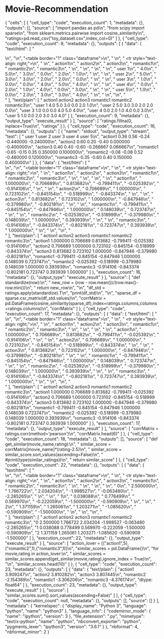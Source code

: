# Movie-Recommendation

{
 "cells": [
  {
   "cell_type": "code",
   "execution_count": 1,
   "metadata": {},
   "outputs": [],
   "source": [
    "import pandas as pd\n",
    "from scipy import sparse\n",
    "from sklearn.metrics.pairwise import cosine_similarity\n",
    "ratings=pd.read_csv(\"toy_dataset.csv\",index_col=0)"
   ]
  },
  {
   "cell_type": "code",
   "execution_count": 9,
   "metadata": {},
   "outputs": [
    {
     "data": {
      "text/html": [
       "<div>\n",
       "<style scoped>\n",
       "    .dataframe tbody tr th:only-of-type {\n",
       "        vertical-align: middle;\n",
       "    }\n",
       "\n",
       "    .dataframe tbody tr th {\n",
       "        vertical-align: top;\n",
       "    }\n",
       "\n",
       "    .dataframe thead th {\n",
       "        text-align: right;\n",
       "    }\n",
       "</style>\n",
       "<table border=\"1\" class=\"dataframe\">\n",
       "  <thead>\n",
       "    <tr style=\"text-align: right;\">\n",
       "      <th></th>\n",
       "      <th>action1</th>\n",
       "      <th>action2</th>\n",
       "      <th>action3</th>\n",
       "      <th>romantic1</th>\n",
       "      <th>romantic2</th>\n",
       "      <th>romantic3</th>\n",
       "    </tr>\n",
       "  </thead>\n",
       "  <tbody>\n",
       "    <tr>\n",
       "      <th>user 1</th>\n",
       "      <td>4.0</td>\n",
       "      <td>5.0</td>\n",
       "      <td>3.0</td>\n",
       "      <td>0.0</td>\n",
       "      <td>2.0</td>\n",
       "      <td>1.0</td>\n",
       "    </tr>\n",
       "    <tr>\n",
       "      <th>user 2</th>\n",
       "      <td>5.0</td>\n",
       "      <td>3.0</td>\n",
       "      <td>3.0</td>\n",
       "      <td>2.0</td>\n",
       "      <td>2.0</td>\n",
       "      <td>0.0</td>\n",
       "    </tr>\n",
       "    <tr>\n",
       "      <th>user 3</th>\n",
       "      <td>1.0</td>\n",
       "      <td>0.0</td>\n",
       "      <td>0.0</td>\n",
       "      <td>4.0</td>\n",
       "      <td>5.0</td>\n",
       "      <td>4.0</td>\n",
       "    </tr>\n",
       "    <tr>\n",
       "      <th>user 4</th>\n",
       "      <td>0.0</td>\n",
       "      <td>2.0</td>\n",
       "      <td>1.0</td>\n",
       "      <td>4.0</td>\n",
       "      <td>0.0</td>\n",
       "      <td>3.0</td>\n",
       "    </tr>\n",
       "    <tr>\n",
       "      <th>user 5</th>\n",
       "      <td>1.0</td>\n",
       "      <td>0.0</td>\n",
       "      <td>2.0</td>\n",
       "      <td>3.0</td>\n",
       "      <td>3.0</td>\n",
       "      <td>4.0</td>\n",
       "    </tr>\n",
       "  </tbody>\n",
       "</table>\n",
       "</div>"
      ],
      "text/plain": [
       "        action1  action2  action3  romantic1  romantic2  romantic3\n",
       "user 1      4.0      5.0      3.0        0.0        2.0        1.0\n",
       "user 2      5.0      3.0      3.0        2.0        2.0        0.0\n",
       "user 3      1.0      0.0      0.0        4.0        5.0        4.0\n",
       "user 4      0.0      2.0      1.0        4.0        0.0        3.0\n",
       "user 5      1.0      0.0      2.0        3.0        3.0        4.0"
      ]
     },
     "execution_count": 9,
     "metadata": {},
     "output_type": "execute_result"
    }
   ],
   "source": [
    "ratings.fillna(0, inplace=True)\n",
    "ratings"
   ]
  },
  {
   "cell_type": "code",
   "execution_count": 16,
   "metadata": {},
   "outputs": [
    {
     "name": "stdout",
     "output_type": "stream",
     "text": [
      "           user 1  user 2  user 3    user 4    user 5\n",
      "action1      0.36    0.56   -0.24 -0.440000 -0.240000\n",
      "action2      0.60    0.20   -0.40  0.000000 -0.400000\n",
      "action3      0.40    0.40   -0.60 -0.266667  0.066667\n",
      "romantic1   -0.65   -0.15    0.35  0.350000  0.100000\n",
      "romantic2   -0.08   -0.08    0.52 -0.480000  0.120000\n",
      "romantic3   -0.35   -0.60    0.40  0.150000  0.400000\n"
     ]
    },
    {
     "data": {
      "text/html": [
       "<div>\n",
       "<style scoped>\n",
       "    .dataframe tbody tr th:only-of-type {\n",
       "        vertical-align: middle;\n",
       "    }\n",
       "\n",
       "    .dataframe tbody tr th {\n",
       "        vertical-align: top;\n",
       "    }\n",
       "\n",
       "    .dataframe thead th {\n",
       "        text-align: right;\n",
       "    }\n",
       "</style>\n",
       "<table border=\"1\" class=\"dataframe\">\n",
       "  <thead>\n",
       "    <tr style=\"text-align: right;\">\n",
       "      <th></th>\n",
       "      <th>action1</th>\n",
       "      <th>action2</th>\n",
       "      <th>action3</th>\n",
       "      <th>romantic1</th>\n",
       "      <th>romantic2</th>\n",
       "      <th>romantic3</th>\n",
       "    </tr>\n",
       "  </thead>\n",
       "  <tbody>\n",
       "    <tr>\n",
       "      <th>action1</th>\n",
       "      <td>1.000000</td>\n",
       "      <td>0.706689</td>\n",
       "      <td>0.813682</td>\n",
       "      <td>-0.799411</td>\n",
       "      <td>-0.025392</td>\n",
       "      <td>-0.914106</td>\n",
       "    </tr>\n",
       "    <tr>\n",
       "      <th>action2</th>\n",
       "      <td>0.706689</td>\n",
       "      <td>1.000000</td>\n",
       "      <td>0.723102</td>\n",
       "      <td>-0.845154</td>\n",
       "      <td>-0.518999</td>\n",
       "      <td>-0.843374</td>\n",
       "    </tr>\n",
       "    <tr>\n",
       "      <th>action3</th>\n",
       "      <td>0.813682</td>\n",
       "      <td>0.723102</td>\n",
       "      <td>1.000000</td>\n",
       "      <td>-0.847946</td>\n",
       "      <td>-0.379980</td>\n",
       "      <td>-0.802181</td>\n",
       "    </tr>\n",
       "    <tr>\n",
       "      <th>romantic1</th>\n",
       "      <td>-0.799411</td>\n",
       "      <td>-0.845154</td>\n",
       "      <td>-0.847946</td>\n",
       "      <td>1.000000</td>\n",
       "      <td>0.148039</td>\n",
       "      <td>0.723747</td>\n",
       "    </tr>\n",
       "    <tr>\n",
       "      <th>romantic2</th>\n",
       "      <td>-0.025392</td>\n",
       "      <td>-0.518999</td>\n",
       "      <td>-0.379980</td>\n",
       "      <td>0.148039</td>\n",
       "      <td>1.000000</td>\n",
       "      <td>0.393939</td>\n",
       "    </tr>\n",
       "    <tr>\n",
       "      <th>romantic3</th>\n",
       "      <td>-0.914106</td>\n",
       "      <td>-0.843374</td>\n",
       "      <td>-0.802181</td>\n",
       "      <td>0.723747</td>\n",
       "      <td>0.393939</td>\n",
       "      <td>1.000000</td>\n",
       "    </tr>\n",
       "  </tbody>\n",
       "</table>\n",
       "</div>"
      ],
      "text/plain": [
       "            action1   action2   action3  romantic1  romantic2  romantic3\n",
       "action1    1.000000  0.706689  0.813682  -0.799411  -0.025392  -0.914106\n",
       "action2    0.706689  1.000000  0.723102  -0.845154  -0.518999  -0.843374\n",
       "action3    0.813682  0.723102  1.000000  -0.847946  -0.379980  -0.802181\n",
       "romantic1 -0.799411 -0.845154 -0.847946   1.000000   0.148039   0.723747\n",
       "romantic2 -0.025392 -0.518999 -0.379980   0.148039   1.000000   0.393939\n",
       "romantic3 -0.914106 -0.843374 -0.802181   0.723747   0.393939   1.000000"
      ]
     },
     "execution_count": 16,
     "metadata": {},
     "output_type": "execute_result"
    }
   ],
   "source": [
    "def standardize(row):\n",
    "    new_row = (row - row.mean())/(row.max()-row.min())\n",
    "    return new_row\n",
    "\n",
    "df_std = ratings.apply(standardize).T\n",
    "print(df_std)\n",
    "\n",
    "sparse_df = sparse.csr_matrix(df_std.values)\n",
    "corrMatrix = pd.DataFrame(cosine_similarity(sparse_df),index=ratings.columns,columns=ratings.columns)\n",
    "corrMatrix"
   ]
  },
  {
   "cell_type": "code",
   "execution_count": 17,
   "metadata": {},
   "outputs": [
    {
     "data": {
      "text/html": [
       "<div>\n",
       "<style scoped>\n",
       "    .dataframe tbody tr th:only-of-type {\n",
       "        vertical-align: middle;\n",
       "    }\n",
       "\n",
       "    .dataframe tbody tr th {\n",
       "        vertical-align: top;\n",
       "    }\n",
       "\n",
       "    .dataframe thead th {\n",
       "        text-align: right;\n",
       "    }\n",
       "</style>\n",
       "<table border=\"1\" class=\"dataframe\">\n",
       "  <thead>\n",
       "    <tr style=\"text-align: right;\">\n",
       "      <th></th>\n",
       "      <th>action1</th>\n",
       "      <th>action2</th>\n",
       "      <th>action3</th>\n",
       "      <th>romantic1</th>\n",
       "      <th>romantic2</th>\n",
       "      <th>romantic3</th>\n",
       "    </tr>\n",
       "  </thead>\n",
       "  <tbody>\n",
       "    <tr>\n",
       "      <th>action1</th>\n",
       "      <td>1.000000</td>\n",
       "      <td>0.706689</td>\n",
       "      <td>0.813682</td>\n",
       "      <td>-0.799411</td>\n",
       "      <td>-0.025392</td>\n",
       "      <td>-0.914106</td>\n",
       "    </tr>\n",
       "    <tr>\n",
       "      <th>action2</th>\n",
       "      <td>0.706689</td>\n",
       "      <td>1.000000</td>\n",
       "      <td>0.723102</td>\n",
       "      <td>-0.845154</td>\n",
       "      <td>-0.518999</td>\n",
       "      <td>-0.843374</td>\n",
       "    </tr>\n",
       "    <tr>\n",
       "      <th>action3</th>\n",
       "      <td>0.813682</td>\n",
       "      <td>0.723102</td>\n",
       "      <td>1.000000</td>\n",
       "      <td>-0.847946</td>\n",
       "      <td>-0.379980</td>\n",
       "      <td>-0.802181</td>\n",
       "    </tr>\n",
       "    <tr>\n",
       "      <th>romantic1</th>\n",
       "      <td>-0.799411</td>\n",
       "      <td>-0.845154</td>\n",
       "      <td>-0.847946</td>\n",
       "      <td>1.000000</td>\n",
       "      <td>0.148039</td>\n",
       "      <td>0.723747</td>\n",
       "    </tr>\n",
       "    <tr>\n",
       "      <th>romantic2</th>\n",
       "      <td>-0.025392</td>\n",
       "      <td>-0.518999</td>\n",
       "      <td>-0.379980</td>\n",
       "      <td>0.148039</td>\n",
       "      <td>1.000000</td>\n",
       "      <td>0.393939</td>\n",
       "    </tr>\n",
       "    <tr>\n",
       "      <th>romantic3</th>\n",
       "      <td>-0.914106</td>\n",
       "      <td>-0.843374</td>\n",
       "      <td>-0.802181</td>\n",
       "      <td>0.723747</td>\n",
       "      <td>0.393939</td>\n",
       "      <td>1.000000</td>\n",
       "    </tr>\n",
       "  </tbody>\n",
       "</table>\n",
       "</div>"
      ],
      "text/plain": [
       "            action1   action2   action3  romantic1  romantic2  romantic3\n",
       "action1    1.000000  0.706689  0.813682  -0.799411  -0.025392  -0.914106\n",
       "action2    0.706689  1.000000  0.723102  -0.845154  -0.518999  -0.843374\n",
       "action3    0.813682  0.723102  1.000000  -0.847946  -0.379980  -0.802181\n",
       "romantic1 -0.799411 -0.845154 -0.847946   1.000000   0.148039   0.723747\n",
       "romantic2 -0.025392 -0.518999 -0.379980   0.148039   1.000000   0.393939\n",
       "romantic3 -0.914106 -0.843374 -0.802181   0.723747   0.393939   1.000000"
      ]
     },
     "execution_count": 17,
     "metadata": {},
     "output_type": "execute_result"
    }
   ],
   "source": [
    "corrMatrix = ratings.corr(method='pearson')\n",
    "corrMatrix.head(6)"
   ]
  },
  {
   "cell_type": "code",
   "execution_count": 18,
   "metadata": {},
   "outputs": [],
   "source": [
    "def get_similar(movie_name,rating):\n",
    "    similar_score = corrMatrix[movie_name]*(rating-2.5)\n",
    "    similar_score = similar_score.sort_values(ascending=False)\n",
    "    #print(type(similar_ratings))\n",
    "    return similar_score"
   ]
  },
  {
   "cell_type": "code",
   "execution_count": 22,
   "metadata": {},
   "outputs": [
    {
     "data": {
      "text/html": [
       "<div>\n",
       "<style scoped>\n",
       "    .dataframe tbody tr th:only-of-type {\n",
       "        vertical-align: middle;\n",
       "    }\n",
       "\n",
       "    .dataframe tbody tr th {\n",
       "        vertical-align: top;\n",
       "    }\n",
       "\n",
       "    .dataframe thead th {\n",
       "        text-align: right;\n",
       "    }\n",
       "</style>\n",
       "<table border=\"1\" class=\"dataframe\">\n",
       "  <thead>\n",
       "    <tr style=\"text-align: right;\">\n",
       "      <th></th>\n",
       "      <th>action1</th>\n",
       "      <th>action2</th>\n",
       "      <th>action3</th>\n",
       "      <th>romantic1</th>\n",
       "      <th>romantic2</th>\n",
       "      <th>romantic3</th>\n",
       "    </tr>\n",
       "  </thead>\n",
       "  <tbody>\n",
       "    <tr>\n",
       "      <th>0</th>\n",
       "      <td>2.500000</td>\n",
       "      <td>1.766722</td>\n",
       "      <td>2.034204</td>\n",
       "      <td>-1.998527</td>\n",
       "      <td>-0.063480</td>\n",
       "      <td>-2.285265</td>\n",
       "    </tr>\n",
       "    <tr>\n",
       "      <th>1</th>\n",
       "      <td>0.038088</td>\n",
       "      <td>0.778499</td>\n",
       "      <td>0.569970</td>\n",
       "      <td>-0.222059</td>\n",
       "      <td>-1.500000</td>\n",
       "      <td>-0.590909</td>\n",
       "    </tr>\n",
       "    <tr>\n",
       "      <th>2</th>\n",
       "      <td>1.371159</td>\n",
       "      <td>1.265061</td>\n",
       "      <td>1.203271</td>\n",
       "      <td>-1.085620</td>\n",
       "      <td>-0.590909</td>\n",
       "      <td>-1.500000</td>\n",
       "    </tr>\n",
       "  </tbody>\n",
       "</table>\n",
       "</div>"
      ],
      "text/plain": [
       "    action1   action2   action3  romantic1  romantic2  romantic3\n",
       "0  2.500000  1.766722  2.034204  -1.998527  -0.063480  -2.285265\n",
       "1  0.038088  0.778499  0.569970  -0.222059  -1.500000  -0.590909\n",
       "2  1.371159  1.265061  1.203271  -1.085620  -0.590909  -1.500000"
      ]
     },
     "execution_count": 22,
     "metadata": {},
     "output_type": "execute_result"
    }
   ],
   "source": [
    "action_lover = [(\"action1\",5),(\"romantic2\",1),(\"romantic3\",1)]\n",
    "similar_scores = pd.DataFrame()\n",
    "for movie,rating in action_lover:\n",
    "    similar_scores = similar_scores.append(get_similar(movie,rating),ignore_index = True)\n",
    "\n",
    "similar_scores.head(10)"
   ]
  },
  {
   "cell_type": "code",
   "execution_count": 23,
   "metadata": {},
   "outputs": [
    {
     "data": {
      "text/plain": [
       "action1      3.909247\n",
       "action2      3.810282\n",
       "action3      3.807445\n",
       "romantic2   -2.154389\n",
       "romantic1   -3.306206\n",
       "romantic3   -4.376174\n",
       "dtype: float64"
      ]
     },
     "execution_count": 23,
     "metadata": {},
     "output_type": "execute_result"
    }
   ],
   "source": [
    "similar_scores.sum().sort_values(ascending=False)"
   ]
  },
  {
   "cell_type": "code",
   "execution_count": null,
   "metadata": {},
   "outputs": [],
   "source": []
  }
 ],
 "metadata": {
  "kernelspec": {
   "display_name": "Python 3",
   "language": "python",
   "name": "python3"
  },
  "language_info": {
   "codemirror_mode": {
    "name": "ipython",
    "version": 3
   },
   "file_extension": ".py",
   "mimetype": "text/x-python",
   "name": "python",
   "nbconvert_exporter": "python",
   "pygments_lexer": "ipython3",
   "version": "3.6.1"
  }
 },
 "nbformat": 4,
 "nbformat_minor": 2
}
